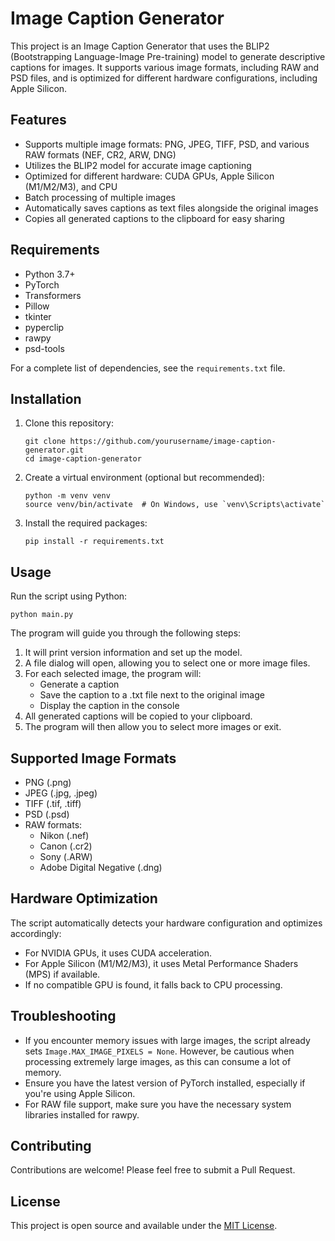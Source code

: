 # Image Caption Generator

This project is an Image Caption Generator that uses the BLIP2 (Bootstrapping Language-Image Pre-training) model to generate descriptive captions for images. It supports various image formats, including RAW and PSD files, and is optimized for different hardware configurations, including Apple Silicon.

## Features

- Supports multiple image formats: PNG, JPEG, TIFF, PSD, and various RAW formats (NEF, CR2, ARW, DNG)
- Utilizes the BLIP2 model for accurate image captioning
- Optimized for different hardware: CUDA GPUs, Apple Silicon (M1/M2/M3), and CPU
- Batch processing of multiple images
- Automatically saves captions as text files alongside the original images
- Copies all generated captions to the clipboard for easy sharing

## Requirements

- Python 3.7+
- PyTorch
- Transformers
- Pillow
- tkinter
- pyperclip
- rawpy
- psd-tools

For a complete list of dependencies, see the `requirements.txt` file.

## Installation

1. Clone this repository:
   ```
   git clone https://github.com/yourusername/image-caption-generator.git
   cd image-caption-generator
   ```

2. Create a virtual environment (optional but recommended):
   ```
   python -m venv venv
   source venv/bin/activate  # On Windows, use `venv\Scripts\activate`
   ```

3. Install the required packages:
   ```
   pip install -r requirements.txt
   ```

## Usage

Run the script using Python:

```
python main.py
```

The program will guide you through the following steps:

1. It will print version information and set up the model.
2. A file dialog will open, allowing you to select one or more image files.
3. For each selected image, the program will:
   - Generate a caption
   - Save the caption to a .txt file next to the original image
   - Display the caption in the console
4. All generated captions will be copied to your clipboard.
5. The program will then allow you to select more images or exit.

## Supported Image Formats

- PNG (.png)
- JPEG (.jpg, .jpeg)
- TIFF (.tif, .tiff)
- PSD (.psd)
- RAW formats:
  - Nikon (.nef)
  - Canon (.cr2)
  - Sony (.ARW)
  - Adobe Digital Negative (.dng)

## Hardware Optimization

The script automatically detects your hardware configuration and optimizes accordingly:

- For NVIDIA GPUs, it uses CUDA acceleration.
- For Apple Silicon (M1/M2/M3), it uses Metal Performance Shaders (MPS) if available.
- If no compatible GPU is found, it falls back to CPU processing.

## Troubleshooting

- If you encounter memory issues with large images, the script already sets `Image.MAX_IMAGE_PIXELS = None`. However, be cautious when processing extremely large images, as this can consume a lot of memory.
- Ensure you have the latest version of PyTorch installed, especially if you're using Apple Silicon.
- For RAW file support, make sure you have the necessary system libraries installed for rawpy.

## Contributing

Contributions are welcome! Please feel free to submit a Pull Request.

## License

This project is open source and available under the [MIT License](LICENSE).

